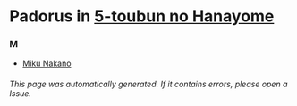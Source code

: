 # Padorus in [5-toubun no Hanayome](https://myanimelist.net/manga/103851/5-toubun_no_Hanayome)

### M
* [Miku Nakano](https://github.com/shadow578/Project-Padoru/blob/master/table-of-contents/characters/MikuNakano.md)

###### This page was automatically generated. If it contains errors, please open a Issue.
